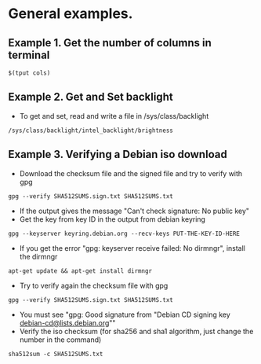 # General examples.  

## Example 1. Get the number of columns in terminal  
```
$(tput cols)
```  

## Example 2. Get and Set backlight  
* To get and set, read and write a file in /sys/class/backlight
```
/sys/class/backlight/intel_backlight/brightness
```  

## Example 3. Verifying a Debian iso download
* Download the checksum file and the signed file and try to verify with gpg
```
gpg --verify SHA512SUMS.sign.txt SHA512SUMS.txt
```  
* If the output gives the message "Can't check signature: No public key"  
*	Get the key from key ID in the output from debian keyring  
```
gpg --keyserver keyring.debian.org --recv-keys PUT-THE-KEY-ID-HERE
```  
* If you get the error "gpg: keyserver receive failed: No dirmngr", install the dirmngr
```
apt-get update && apt-get install dirmngr
```  
* Try to verify again the checksum file with gpg
```
gpg --verify SHA512SUMS.sign.txt SHA512SUMS.txt
```
* You must see "gpg: Good signature from "Debian CD signing key <debian-cd@lists.debian.org>""
* Verify the iso checksum (for sha256 and sha1 algorithm, just change the number in the command)
```
sha512sum -c SHA512SUMS.txt
```
